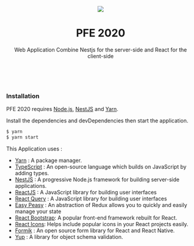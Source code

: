 <p align="center">
<img src="https://avatars3.githubusercontent.com/u/71799188?s=200&v=4">
</p>
<h1 align="center">PFE 2020</h1>
<p align="center">
Web Application Combine Nestjs for the server-side and React for the client-side
</p>

<br/><br/><br/>

### Installation

PFE 2020 requires [Node.js](https://nodejs.org/), [NestJS](https://nestjs.com/) and [Yarn](https://yarnpkg.com/).

Install the dependencies and devDependencies then start the application.

```sh
$ yarn
$ yarn start
```

This Application uses :

- [Yarn] : A package manager.
- [TypeScript] : An open-source language which builds on JavaScript by adding types.
- [NestJS] : A progressive Node.js framework for building server-side applications.
- [ReactJS] : A JavaScript library for building user interfaces
- [React Query] : A JavaScript library for building user interfaces
- [Easy Peasy] : An abstraction of Redux allows you to quickly and easily manage your state
- [React Bootstrap]: A popular front-end framework rebuilt for React.
- [React Icons]: Helps include popular icons in your React projects easily.
- [Formik] : An open source form library for React and React Native.
- [Yup] : A library for object schema validation.

[nestjs]: https://nestjs.com/
[reactjs]: https://reactjs.org/
[React Query]: https://react-query.tanstack.com/
[typescript]: https://www.typescriptlang.org/
[easy peasy]: https://easy-peasy.now.sh/
[yarn]: https://yarnpkg.com/
[react bootstrap]: https://react-bootstrap.github.io/
[react icons]: https://react-icons.github.io/react-icons/
[formik]: https://formik.org/
[yup]: https://github.com/jquense/yup
